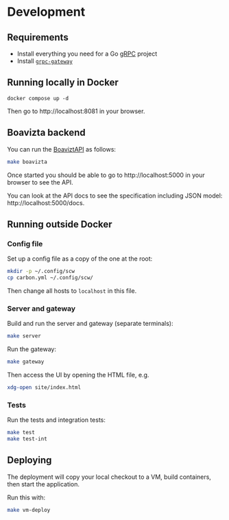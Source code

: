# Development

## Requirements

- Install everything you need for a Go [gRPC](https://grpc.io/docs/languages/go/quickstart/) project
- Install [`grpc-gateway`](https://github.com/grpc-ecosystem/grpc-gateway)

## Running locally in Docker

```
docker compose up -d
```

Then go to http://localhost:8081 in your browser.

## Boavizta backend

You can run the [BoaviztAPI](https://github.com/Boavizta/boaviztapi) as follows:

```bash
make boavizta
```

Once started you should be able to go to http://localhost:5000 in your browser to see the API.

You can look at the API docs to see the specification including JSON model: http://localhost:5000/docs.

## Running outside Docker

### Config file

Set up a config file as a copy of the one at the root:

```bash
mkdir -p ~/.config/scw
cp carbon.yml ~/.config/scw/
```

Then change all hosts to `localhost` in this file.

### Server and gateway

Build and run the server and gateway (separate terminals):

```bash
make server
```

Run the gateway:

```bash
make gateway
```

Then access the UI by opening the HTML file, e.g.

```bash
xdg-open site/index.html
```

### Tests

Run the tests and integration tests:

```bash
make test
make test-int
```

## Deploying

The deployment will copy your local checkout to a VM, build containers, then start the application.

Run this with:

```bash
make vm-deploy
```
